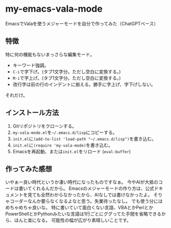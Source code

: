# my-emacs-vala-mode
EmacsでValaを使うメジャーモードを自分で作ってみた（ChatGPTベース）

## 特徴
特に何の機能もないまっさらな編集モード。

* キーワード強調。
* `C-i`で字下げ。(タブ1文字分。ただし空白に変換する。)
* `M-i`で字上げ。(タブ1文字分。ただし空白に変換する。)
* 改行字は前の行のインデントに揃える。勝手に字上げ、字下げしない。

それだけ。

## インストール方法
1. Gitリポジトリをクローンする。
2. `my-vala-mode.el`を`~/.emacs.d/lisp`にコピーする。
3. `init.el`に`(add-to-list 'load-path "~/.emacs.d/lisp")`を書き込む。
4. `init.el`に`(require 'my-vala-mode)`を書き込む。
5. Emacsを再起動、または`init.el`をリロード (`eval-buffer`)

## 作ってみた感想
いやぁー良い時代というか凄い時代になったものですなぁ。
今やAIが大抵のコードは書いてくれるんだから。
Emacsのメジャーモードの作り方は、公式ドキュメントを見ても全然わからなかったから、AIなしでは書けなかったよ。
そりゃコーダーなんか要らなくなるよなと思う。失業待ったなし。
でも使う分にはめちゃめちゃ良いな。
特に書いていて面白くない言語、VBAとかPerlとかPowerShellとかPythonみたいな言語は1行ごとにググってた手間を省略できるから、ほんと楽になる。
可能性の幅が広がり素晴しいことです。
